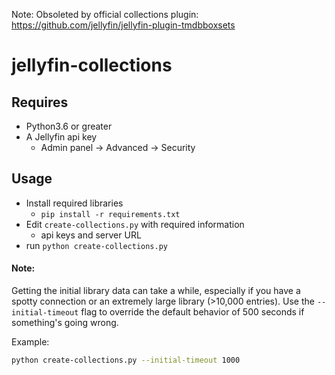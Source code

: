Note: Obsoleted by official collections plugin: https://github.com/jellyfin/jellyfin-plugin-tmdbboxsets

# jellyfin-collections

## Requires

* Python3.6 or greater
* A Jellyfin api key
  * Admin panel -> Advanced -> Security

## Usage

* Install required libraries
  * `pip install -r requirements.txt`
* Edit `create-collections.py` with required information
  * api keys and server URL
* run `python create-collections.py`

#### Note:
Getting the initial library data can take a while, especially if you have a spotty connection or an extremely large library (>10,000 entries). Use the `--initial-timeout` flag to override the default behavior of 500 seconds if something's going wrong.

Example:
```bash
python create-collections.py --initial-timeout 1000
```
